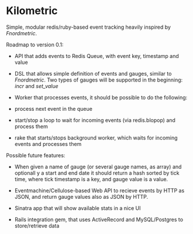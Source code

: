 # Kilometric

Simple, modular redis/ruby-based event tracking heavily inspired by _Fnordmetric_.

Roadmap to version 0.1:

- API that adds events to Redis Queue, with event key, timestamp and value

- DSL that allows simple definition of events and gauges, similar to _Fnordmetric_. Two types of gauges will be supported in the beginning: _incr_ and _set_value_

- Worker that processes events, it should be possible to do the following:
 - process next event in the queue
 - start/stop a loop to wait for incoming events (via redis.blopop) and process them
 - rake that starts/stops background worker, which waits for incoming events and processes them

Possible future features:

- When given a name of gauge (or several gauge names, as array) and optionall y a start and end date it should return a hash sorted by tick time, where tick timestamp is a key, and gauge value is a value.

- Eventmachine/Cellulose-based Web API to recieve events by HTTP as JSON, and return gauge values also as JSON by HTTP.

- Sinatra app that will show available stats in a nice UI

- Rails integration gem, that uses ActiveRecord and MySQL/Postgres to store/retrieve data